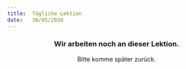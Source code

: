 ```yaml
---
title:  Tägliche Lektion
date:   30/05/2020
---
```


### <center>Wir arbeiten noch an dieser Lektion.</center>
<center>Bitte komme später zurück.</center>